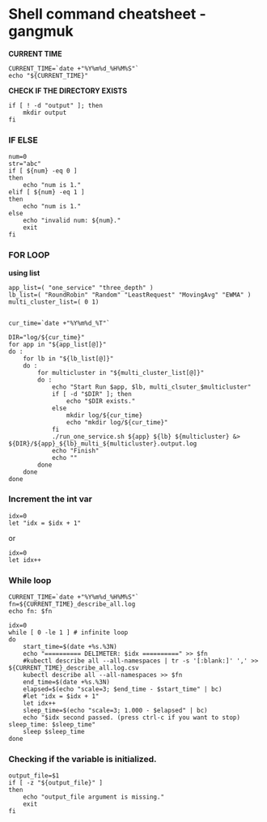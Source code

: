 # Shell command cheatsheet - gangmuk


**CURRENT TIME**
```shell
CURRENT_TIME=`date +"%Y%m%d_%H%M%S"`
echo "${CURRENT_TIME}"
```


**CHECK IF THE DIRECTORY EXISTS**
```shell
if [ ! -d "output" ]; then
    mkdir output
fi
```


### IF ELSE
```shell
num=0
str="abc"
if [ ${num} -eq 0 ]
then
    echo "num is 1."
elif [ ${num} -eq 1 ]
then
    echo "num is 1."
else
    echo "invalid num: ${num}."
    exit
fi
```


### FOR LOOP
**using list**
```shell
app_list=( "one_service" "three_depth" )
lb_list=( "RoundRobin" "Random" "LeastRequest" "MovingAvg" "EWMA" )
multi_cluster_list=( 0 1)


cur_time=`date +"%Y%m%d_%T"`

DIR="log/${cur_time}"
for app in "${app_list[@]}"
do :
    for lb in "${lb_list[@]}"
    do :
        for multicluster in "${multi_cluster_list[@]}"
        do :
            echo "Start Run $app, $lb, multi_clsuter_$multicluster"
            if [ -d "$DIR" ]; then
                echo "$DIR exists."
            else
                mkdir log/${cur_time}
                echo "mkdir log/${cur_time}"
            fi
            ./run_one_service.sh ${app} ${lb} ${multicluster} &> ${DIR}/${app}_${lb}_multi_${multicluster}.output.log
            echo "Finish"
            echo ""
        done
    done
done
```

### Increment the int var
```shell
idx=0
let "idx = $idx + 1"
```
or
```shell
idx=0
let idx++
```

### While loop

```shell
CURRENT_TIME=`date +"%Y%m%d_%H%M%S"`
fn=${CURRENT_TIME}_describe_all.log
echo fn: $fn

idx=0
while [ 0 -le 1 ] # infinite loop
do
    start_time=$(date +%s.%3N)
    echo "========== DELIMETER: $idx ==========" >> $fn
    #kubectl describe all --all-namespaces | tr -s '[:blank:]' ',' >> ${CURRENT_TIME}_describe_all.log.csv
    kubectl describe all --all-namespaces >> $fn
    end_time=$(date +%s.%3N)
    elapsed=$(echo "scale=3; $end_time - $start_time" | bc)
    #let "idx = $idx + 1"
    let idx++
    sleep_time=$(echo "scale=3; 1.000 - $elapsed" | bc)
    echo "$idx second passed. (press ctrl-c if you want to stop) sleep_time: $sleep_time"
    sleep $sleep_time
done
```

### Checking if the variable is initialized.
```shell
output_file=$1
if [ -z "${output_file}" ]
then
    echo "output_file argument is missing."
    exit
fi
```

